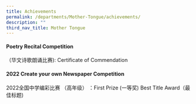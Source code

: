 ```yaml
---
title: Achievements
permalink: /departments/Mother-Tongue/achievements/
description: ""
third_nav_title: Mother Tongue
---
```


#### Poetry Recital Competition

（华文诗歌朗诵比赛): Certificate of Commendation

#### 2022 Create your own Newspaper Competition
2022全国中学编彩比赛 （高年级） ：First Prize (一等奖) Best Title Award（最佳标题)

